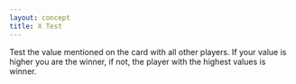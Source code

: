 ```yaml
---
layout: concept
title: X Test
---
```


Test the value mentioned on the card with all other players. If your value is higher you are the winner, if not, the player with the highest values is winner.
